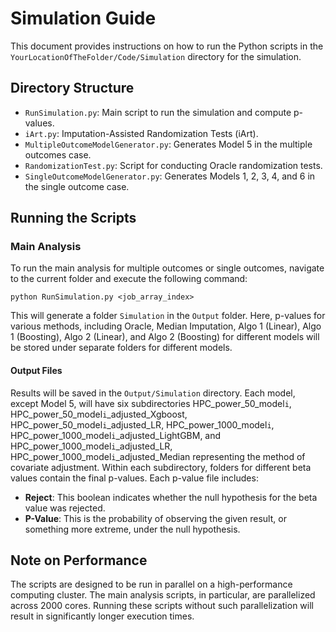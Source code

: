 # Simulation Guide

This document provides instructions on how to run the Python scripts in the `YourLocationOfTheFolder/Code/Simulation` directory for the simulation.

## Directory Structure

- `RunSimulation.py`: Main script to run the simulation and compute p-values.
- `iArt.py`: Imputation-Assisted Randomization Tests (iArt).
- `MultipleOutcomeModelGenerator.py`: Generates Model 5 in the multiple outcomes case.
- `RandomizationTest.py`: Script for conducting Oracle randomization tests.
- `SingleOutcomeModelGenerator.py`: Generates Models 1, 2, 3, 4, and 6 in the single outcome case.

## Running the Scripts

### Main Analysis

To run the main analysis for multiple outcomes or single outcomes, navigate to the current folder and execute the following command:
```
python RunSimulation.py <job_array_index>
```
This will generate a folder `Simulation` in the `Output` folder. Here, p-values for various methods, including Oracle, Median Imputation, Algo 1 (Linear), Algo 1 (Boosting), Algo 2 (Linear), and Algo 2 (Boosting) for different models will be stored under separate folders for different models.


#### Output Files

Results will be saved in the `Output/Simulation` directory. Each model, except Model 5, will have six subdirectories HPC_power_50_model`i`, HPC_power_50_model`i`_adjusted_Xgboost, HPC_power_50_model`i`_adjusted_LR, HPC_power_1000_model`i`, HPC_power_1000_model`i`_adjusted_LightGBM, and HPC_power_1000_model`i`_adjusted_LR, HPC_power_1000_model`i`_adjusted_Median representing the method of covariate adjustment. Within each subdirectory, folders for different beta values contain the final p-values. Each p-value file includes:

- **Reject**: This boolean indicates whether the null hypothesis for the beta value was rejected.
- **P-Value**: This is the probability of observing the given result, or something more extreme, under the null hypothesis.


## Note on Performance

The scripts are designed to be run in parallel on a high-performance computing cluster. The main analysis scripts, in particular, are parallelized across 2000 cores. Running these scripts without such parallelization will result in significantly longer execution times.
